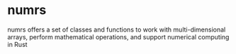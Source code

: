 # numrs
numrs offers a set of classes and functions to work with multi-dimensional arrays, perform mathematical operations, and support numerical computing in Rust
